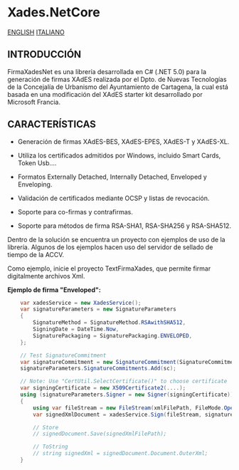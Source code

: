 Xades.NetCore
=============

[ENGLISH](/README.EN.md)
[ITALIANO](/README.IT.md)

INTRODUCCIÓN
-------------
FirmaXadesNet es una librería desarrollada en C# (.NET 5.0) para la generación de firmas XAdES realizada por el Dpto. de Nuevas Tecnologías de la Concejalía de Urbanismo del Ayuntamiento de Cartagena, la cual está basada en una modificación del XAdES starter kit desarrollado por Microsoft Francia.


CARACTERÍSTICAS
---------------

- Generación de firmas XAdES-BES, XAdES-EPES, XAdES-T y XAdES-XL.

- Utiliza los certificados admitidos por Windows, incluido Smart Cards, Token Usb....

- Formatos Externally Detached, Internally Detached, Enveloped y Enveloping.

- Validación de certificados mediante OCSP y listas de revocación.

- Soporte para co-firmas y contrafirmas.

- Soporte para métodos de firma RSA-SHA1, RSA-SHA256 y RSA-SHA512.

Dentro de la solución se encuentra un proyecto con ejemplos de uso de la librería. Algunos de los ejemplos hacen uso del servidor de sellado de tiempo de la ACCV.

Como ejemplo, inicie el proyecto TextFirmaXades, que permite firmar digitalmente archivos Xml.

**Ejemplo de firma "Enveloped":**

```C#
    var xadesService = new XadesService();
    var signatureParameters = new SignatureParameters 
    {
        SignatureMethod = SignatureMethod.RSAwithSHA512,
        SigningDate = DateTime.Now,
        SignaturePackaging = SignaturePackaging.ENVELOPED,
    };

    // Test SignatureCommitment
    var signatureCommitment = new SignatureCommitment(SignatureCommitmentType.ProofOfOrigin);
    signatureParameters.SignatureCommitments.Add(sc);    

    // Note: Use "CertUtil.SelectCertificate()" to choose certificate
    var signingCertificate = new X509Certificate2(....);
    using (signatureParameters.Signer = new Signer(signingCertificate))
    {
        using var fileStream = new FileStream(xmlFilePath, FileMode.Open);        
        var signedXmlDocument = xadesService.Sign(fileStream, signatureParameters);        

        // Store
        // signedDocument.Save(signedXmlFilePath);

        // ToString
        // string signedXml = signedDocument.Document.OuterXml;
    }        
```

